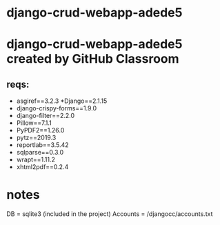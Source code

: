 # django-crud-webapp-adede5
# django-crud-webapp-adede5 created by GitHub Classroom

## reqs:
* asgiref==3.2.3
*Django==2.1.15
* django-crispy-forms==1.9.0
* django-filter==2.2.0
* Pillow==7.1.1
* PyPDF2==1.26.0
* pytz==2019.3
* reportlab==3.5.42
* sqlparse==0.3.0
* wrapt==1.11.2
* xhtml2pdf==0.2.4




# notes
DB = sqlite3 (included in the project)
Accounts = /djangocc/accounts.txt
